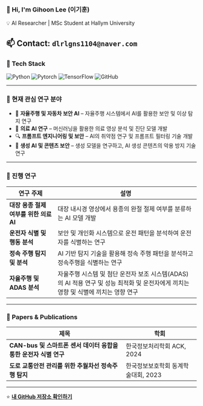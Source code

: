### 👋 Hi, I'm Gihoon Lee (이기훈)
💡 AI Researcher | MSc Student at Hallym University  

📫 **Contact:** `dlrlgns1104@naver.com`
---

### 🚀 Tech Stack
![Python](https://img.shields.io/badge/Python-3776AB?style=for-the-badge&logo=python&logoColor=white)
![Pytorch](https://img.shields.io/badge/PyTorch-EE4C2C?style=for-the-badge&logo=pytorch&logoColor=white)
![TensorFlow](https://img.shields.io/badge/TensorFlow-FF6F00?style=for-the-badge&logo=tensorflow&logoColor=white)
![GitHub](https://img.shields.io/badge/GitHub-181717?style=for-the-badge&logo=github&logoColor=white)

---

### 🔬 현재 관심 연구 분야  
- 🚗 **자율주행 및 자동차 보안 AI** – 자율주행 시스템에서 AI를 활용한 보안 및 이상 탐지 연구  
- 🏥 **의료 AI 연구** – 머신러닝을 활용한 의료 영상 분석 및 진단 모델 개발  
- 🔍 **프롬프트 엔지니어링 및 보안** – AI의 취약점 연구 및 프롬프트 필터링 기술 개발  
- 🎨 **생성 AI 및 콘텐츠 보안** – 생성 모델을 연구하고, AI 생성 콘텐츠의 악용 방지 기술 연구  

---

### 🔬 진행 연구  

| 연구 주제 | 설명 |
|--------------|-------------|
| **대장 용종 절제 여부를 위한 의료 AI** | 대장 내시경 영상에서 용종의 완절 절제 여부를 분류하는 AI 모델 개발 |
| **운전자 식별 및 행동 분석** | 보안 및 개인화 시스템으로 운전 패턴을 분석하여 운전자를 식별하는 연구 |
| **정속 주행 탐지 및 분석** | AI 기반 탐지 기술을 활용해 정속 주행 패턴을 분석하고 정속주행을 식별하는 연구 |
| **자율주행 및 ADAS 분석** | 자율주행 시스템 및 첨단 운전자 보조 시스템(ADAS)의 AI 적용 연구 및 성능 최적화 및 운전자에게 끼치는 영향 및 식별에 끼치는 영향 연구 |

---

### 📄 Papers & Publications  

| 제목 | 학회 |
|--------------|-------------|
| **CAN-bus 및 스마트폰 센서 데이터 융합을 통한 운전자 식별 연구** | 한국정보처리학회 ACK, 2024 |
| **도로 교통안전 관리를 위한 추월차선 정속주행 탐지** | 한국정보보호학회 동계학술대회, 2023 |

---

⭐ **[내 GitHub 저장소 확인하기](https://github.com/dlrlgns1104?tab=repositories)**  
